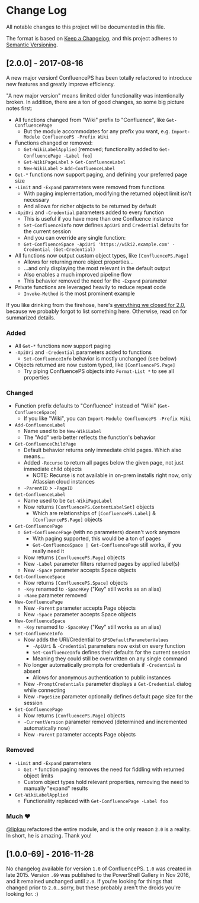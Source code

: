 # Change Log

All notable changes to this project will be documented in this file.

The format is based on [Keep a Changelog](http://keepachangelog.com/),
and this project adheres to [Semantic Versioning](http://semver.org/).

## [2.0.0] - 2017-08-16
A new major version! ConfluencePS has been totally refactored to introduce new features and greatly improve efficiency.

"A new major version" means limited older functionality was intentionally broken. In addition, there are a ton of good changes, so some big picture notes first:

- All functions changed from "Wiki" prefix to "Confluence", like `Get-ConfluencePage`
  - But the module accommodates for any prefix you want, e.g. `Import-Module ConfluencePS -Prefix Wiki`
- Functions changed or removed:
  - `Get-WikiLabelApplied` [removed; functionality added to `Get-ConfluencePage -Label foo`]
  - `Get-WikiPageLabel` > `Get-ConfluenceLabel`
  - `New-WikiLabel` > `Add-ConfluenceLabel`
- `Get-*` functions now support paging, and defining your preferred page size
- `-Limit` and `-Expand` parameters were removed from functions
  - With paging implementation, modifying the returned object limit isn't necessary
  - And allows for richer objects to be returned by default
- `-ApiUri` and `-Credential` parameters added to every function
  - This is useful if you have more than one Confluence instance
  - `Set-ConfluenceInfo` now defines `ApiUri` and `Credential` defaults for the current session
  - And you can override any single function:
  - `Get-ConfluenceSpace -ApiUri 'https://wiki2.example.com' -Credential (Get-Credential)`
- All functions now output custom object types, like `[ConfluencePS.Page]`
  - Allows for returning more object properties...
  - ...and only displaying the most relevant in the default output
  - Also enables a much improved pipeline flow
  - This behavior removed the need for the `-Expand` parameter
- Private functions are leveraged heavily to reduce repeat code
  - `Invoke-Method` is the most prominent example

If you like drinking from the firehose, here's [everything we closed for 2.0], because we probably forgot to list something here. Otherwise, read on for summarized details.

### Added
- All `Get-*` functions now support paging
- `-ApiUri` and `-Credential` parameters added to functions
  - `Set-ConfluenceInfo` behavior is mostly unchanged (see below)
- Objects returned are now custom typed, like `[ConfluencePS.Page]`
  - Try piping ConfluencePS objects into `Format-List *` to see all properties

### Changed
- Function prefix defaults to "Confluence" instead of "Wiki" (`Get-ConfluenceSpace`)
  - If you like "Wiki", you can `Import-Module ConfluencePS -Prefix Wiki`
- `Add-ConfluenceLabel`
  - Name used to be `New-WikiLabel`
  - The "Add" verb better reflects the function's behavior
- `Get-ConfluenceChildPage`
  - Default behavior returns only immediate child pages. Which also means...
  - Added `-Recurse` to return all pages below the given page, not just immediate child objects
    - NOTE: Recurse is not available in on-prem installs right now, only Atlassian cloud instances
  - `-ParentID` > `-PageID`
- `Get-ConfluenceLabel`
  - Name used to be `Get-WikiPageLabel`
  - Now returns `[ConfluencePS.ContentLabelSet]` objects
    - Which are relationships of `[ConfluencePS.Label]` & `[ConfluencePS.Page]` objects
- `Get-ConfluencePage`
  - `Get-ConfluencePage` (with no parameters) doesn't work anymore
    - With paging supported, this would be a ton of pages
    - `Get-ConfluenceSpace | Get-ConfluencePage` still works, if you really need it
  - Now returns `[ConfluencePS.Page]` objects
  - New `-Label` parameter filters returned pages by applied label(s)
  - New `-Space` parameter accepts Space objects
- `Get-ConfluenceSpace`
  - Now returns `[ConfluencePS.Space]` objects
  - `-Key` renamed to `-SpaceKey` ("Key" still works as an alias)
  - `-Name` parameter removed
- `New-ConfluencePage`
  - New `-Parent` parameter accepts Page objects
  - New `-Space` parameter accepts Space objects
- `New-ConfluenceSpace`
  - `-Key` renamed to `-SpaceKey` ("Key" still works as an alias)
- `Set-ConfluenceInfo`
  - Now adds the URI/Credential to `$PSDefaultParameterValues`
    - `-ApiUri` & `-Credential` parameters now exist on every function
    - `Set-ConfluenceInfo` defines their defaults for the current session
    - Meaning they could still be overwritten on any single command
  - No longer automatically prompts for credentials if `-Credential` is absent
    - Allows for anonymous authentication to public instances
  - New `-PromptCredentials` parameter displays a `Get-Credential` dialog while connecting
  - New `-PageSize` parameter optionally defines default page size for the session
- `Set-ConfluencePage`
  - Now returns `[ConfluencePS.Page]` objects
  - `-CurrentVersion` parameter removed (determined and incremented automatically now)
  - New `-Parent` parameter accepts Page objects

### Removed
- `-Limit` and `-Expand` parameters
  - `Get-*` function paging removes the need for fiddling with returned object limits
  - Custom object types hold relevant properties, removing the need to manually "expand" results
- `Get-WikiLabelApplied`
  - Functionality replaced with `Get-ConfluencePage -Label foo`

### Much ❤
[@lipkau](https://github.com/lipkau) refactored the entire module, and is the only reason `2.0` is a reality. In short, he is amazing. Thank you!


## [1.0.0-69] - 2016-11-28
No changelog available for version `1.0` of ConfluencePS. `1.0` was created in late 2015. Version `.69` was published to the PowerShell Gallery in Nov 2016, and it remained unchanged until `2.0`. If you're looking for things that changed prior to `2.0`...sorry, but these probably aren't the droids you're looking for. :)



[everything we closed for 2.0]: https://github.com/AtlassianPS/ConfluencePS/issues?utf8=%E2%9C%93&q=closed%3A2017-04-01..2017-08-16
